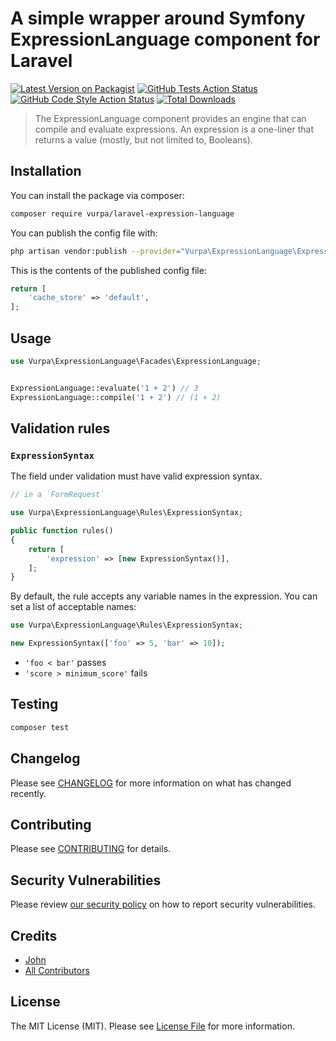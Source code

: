 # A simple wrapper around Symfony ExpressionLanguage component for Laravel

[![Latest Version on Packagist](https://img.shields.io/packagist/v/vurpa/laravel-expression-language.svg?style=flat-square)](https://packagist.org/packages/vurpa/laravel-expression-language)
[![GitHub Tests Action Status](https://img.shields.io/github/workflow/status/vurpa/laravel-expression-language/run-tests?label=tests)](https://github.com/vurpa/laravel-expression-language/actions?query=workflow%3Arun-tests+branch%3Amain)
[![GitHub Code Style Action Status](https://img.shields.io/github/workflow/status/vurpa/laravel-expression-language/Check%20&%20fix%20styling?label=code%20style)](https://github.com/vurpa/laravel-expression-language/actions?query=workflow%3A"Check+%26+fix+styling"+branch%3Amain)
[![Total Downloads](https://img.shields.io/packagist/dt/vurpa/laravel-expression-language.svg?style=flat-square)](https://packagist.org/packages/vurpa/laravel-expression-language)

> The ExpressionLanguage component provides an engine that can compile and evaluate expressions. An expression is a one-liner that returns a value (mostly, but not limited to, Booleans).

## Installation

You can install the package via composer:

```bash
composer require vurpa/laravel-expression-language
```

You can publish the config file with:
```bash
php artisan vendor:publish --provider="Vurpa\ExpressionLanguage\ExpressionLanguageServiceProvider" --tag="expression-language-config"
```

This is the contents of the published config file:

```php
return [
    'cache_store' => 'default',
];
```

## Usage

```php
use Vurpa\ExpressionLanguage\Facades\ExpressionLanguage;


ExpressionLanguage::evaluate('1 + 2') // 3
ExpressionLanguage::compile('1 + 2') // (1 + 2)
```
## Validation rules

### `ExpressionSyntax`

The field under validation must have valid expression syntax.

```php
// in a `FormRequest`

use Vurpa\ExpressionLanguage\Rules\ExpressionSyntax;

public function rules()
{
    return [
        'expression' => [new ExpressionSyntax()],
    ];
}
```

By default, the rule accepts any variable names in the expression. You can set a list of acceptable names:

```php
use Vurpa\ExpressionLanguage\Rules\ExpressionSyntax;

new ExpressionSyntax(['foo' => 5, 'bar' => 10]);
```

* `'foo < bar'` passes
* `'score > minimum_score'` fails

## Testing

```bash
composer test
```

## Changelog

Please see [CHANGELOG](CHANGELOG.md) for more information on what has changed recently.

## Contributing

Please see [CONTRIBUTING](.github/CONTRIBUTING.md) for details.

## Security Vulnerabilities

Please review [our security policy](../../security/policy) on how to report security vulnerabilities.

## Credits

- [John](https://github.com/vurpa)
- [All Contributors](../../contributors)

## License

The MIT License (MIT). Please see [License File](LICENSE.md) for more information.
